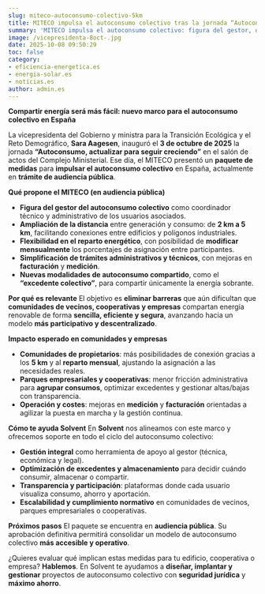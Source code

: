 ```yaml
---
slug: miteco-autoconsumo-colectivo-5km
title: MITECO impulsa el autoconsumo colectivo tras la jornada “Autoconsumo, actualizar para seguir creciendo”
summary: 'MITECO impulsa el autoconsumo colectivo: figura del gestor, distancia 5 km, reparto mensual y trámites más simples. Claves de la jornada del 3 de octubre.'
image: /vicepresidenta-8oct-.jpg
date: 2025-10-08 09:50:29
toc: false
category:
- eficiencia-energetica.es
- energia-solar.es
- noticias.es
author: admin.es
---
```

**Compartir energía será más fácil: nuevo marco para el autoconsumo colectivo en España**

La vicepresidenta del Gobierno y ministra para la Transición Ecológica y el Reto Demográfico, **Sara Aagesen**, inauguró el **3 de octubre de 2025** la jornada **“Autoconsumo, actualizar para seguir creciendo”** en el salón de actos del Complejo Ministerial. Ese día, el MITECO presentó un **paquete de medidas** para **impulsar el autoconsumo colectivo** en España, actualmente en **trámite de audiencia pública**.

**Qué propone el MITECO (en audiencia pública)**

- **Figura del gestor del autoconsumo colectivo** como coordinador técnico y administrativo de los usuarios asociados.
- **Ampliación de la distancia** entre generación y consumo: de **2 km a 5 km**, facilitando conexiones entre edificios y polígonos industriales.
- **Flexibilidad en el reparto energético**, con posibilidad de **modificar mensualmente** los porcentajes de asignación entre participantes.
- **Simplificación de trámites administrativos y técnicos**, con mejoras en **facturación** y **medición**.
- **Nuevas modalidades de autoconsumo compartido**, como el **“excedente colectivo”**, para compartir únicamente la energía sobrante.

**Por qué es relevante**
El objetivo es **eliminar barreras** que aún dificultan que **comunidades de vecinos, cooperativas y empresas** compartan energía renovable de forma **sencilla, eficiente y segura**, avanzando hacia un modelo **más participativo y descentralizado**.

**Impacto esperado en comunidades y empresas**

- **Comunidades de propietarios**: más posibilidades de conexión gracias a los **5 km** y al **reparto mensual**, ajustando la asignación a las necesidades reales.
- **Parques empresariales y cooperativas**: menor fricción administrativa para **agrupar consumos**, optimizar excedentes y gestionar altas/bajas con transparencia.
- **Operación y costes**: mejoras en **medición** y **facturación** orientadas a agilizar la puesta en marcha y la gestión continua.

**Cómo te ayuda Solvent**
En **Solvent** nos alineamos con este marco y ofrecemos soporte en todo el ciclo del autoconsumo colectivo:

- **Gestión integral** como herramienta de apoyo al gestor (técnica, económica y legal).
- **Optimización de excedentes y almacenamiento** para decidir cuándo consumir, almacenar o compartir.
- **Transparencia y participación**: plataformas donde cada usuario visualiza consumo, ahorro y aportación.
- **Escalabilidad y cumplimiento normativo** en comunidades de vecinos, parques empresariales o cooperativas.

**Próximos pasos**
El paquete se encuentra en **audiencia pública**. Su aprobación definitiva permitirá consolidar un modelo de autoconsumo colectivo **más accesible y operativo**.

¿Quieres evaluar qué implican estas medidas para tu edificio, cooperativa o empresa? **Hablemos**. En Solvent te ayudamos a **diseñar, implantar y gestionar** proyectos de autoconsumo colectivo con **seguridad jurídica** y **máximo ahorro**.
